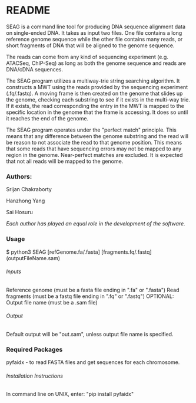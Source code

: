 # README
SEAG is a command line tool for producing DNA sequence alignment data on single-ended DNA. It takes as input two files. One file contains a long reference genome sequence while the other file contains many reads, or short fragments of DNA that will be aligned to the genome sequence.

The reads can come from any kind of sequencing experiment (e.g. ATACSeq, ChIP-Seq) as long as both the genome sequence and reads are DNA/cDNA sequences.

The SEAG program utilizes a multiway-trie string searching algorithm. It constructs a MWT using the reads provided by the sequencing experiment (.fq/.fastq). A moving frame is then created on the genome that slides up the genome, checking each substring to see if it exists in the multi-way trie. If it exists, the read corresponding the entry in the MWT is mapped to the specific location in the genome that the frame is accessing. It does so until it reaches the end of the genome.

The SEAG program operates under the "perfect match" principle. This means that any difference between the genome substring and the read will be reason to not associate the read to that genome position. This means that some reads that have sequencing errors may not be mapped to any region in the genome. Near-perfect matches are excluded. It is expected that not all reads will be mapped to the genome.


### Authors:
Srijan Chakraborty

Hanzhong Yang

Sai Hosuru

*Each author has played an equal role in the development of the software.*

### Usage
$ python3 SEAG [refGenome.fa/.fasta] [fragments.fq/.fastq] (outputFileName.sam)

###### Inputs
Reference genome (must be a fasta file ending in ".fa" or ".fasta")
Read fragments (must be a fastq file ending in ".fq" or ".fastq")
OPTIONAL: Output file name (must be a .sam file)

###### Output
Default output will be "out.sam", unless output file name is specified.


### Required Packages
pyfaidx - to read FASTA files and get sequences for each chromosome.

###### Installation Instructions
In command line on UNIX, enter:
"pip install pyfaidx"
